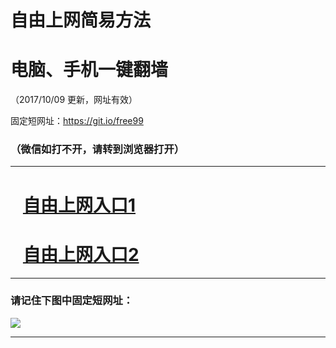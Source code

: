 ﻿# 自由上网简易方法

# 电脑、手机一键翻墙

（2017/10/09 更新，网址有效）

固定短网址：https://git.io/free99

### （微信如打不开，请转到浏览器打开）


***





# &nbsp;&nbsp; <a href="http://ft449328601.fwq-tz-1001.info/fwqtz01.html?t=100900125604 " target="_blank">自由上网入口1</a>
# &nbsp;&nbsp; <a href="http://ft3161612729.fwq-tz-1002.info/fwqtz02.html?t=10090013440 " target="_blank">自由上网入口2</a>
***

### 请记住下图中固定短网址：

<img src="https://s3-us-west-2.amazonaws.com/fwq-1001/yjfq-20170905okok.png" /> 


***

